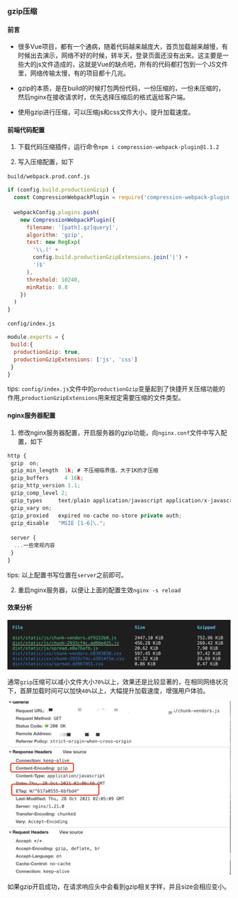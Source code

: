 
### gzip压缩

#### 前言

- 很多Vue项目，都有一个通病，随着代码越来越庞大，首页加载越来越慢，有时候出去演示，网络不好的时候，转半天，登录页面还没有出来。这主要是一些大的js文件造成的，这就是Vue的缺点吧，所有的代码都打包到一个JS文件里，网络传输太慢，有的项目都十几兆。

- gzip的本质，是在build的时候打包两份代码，一份压缩的，一份未压缩的，然后nginx在接收请求时，优先选择压缩后的格式返给客户端。

- 使用gzip进行压缩，可以压缩js和css文件大小，提升加载速度。

#### 前端代码配置

1. 下载代码压缩插件，运行命令`npm i compression-webpack-plugin@1.1.2`

2. 写入压缩配置，如下

`build/webpack.prod.conf.js`

```javascript
if (config.build.productionGzip) {
  const CompressionWebpackPlugin = require('compression-webpack-plugin')

  webpackConfig.plugins.push(
    new CompressionWebpackPlugin({
      filename: '[path].gz[query]',
      algorithm: 'gzip',
      test: new RegExp(
        '\\.(' +
        config.build.productionGzipExtensions.join('|') +
        ')$'
      ),
      threshold: 10240,
      minRatio: 0.8
    })
  )
}
```

`config/index.js`

```javascript
module.exports = {
 build:{
  productionGzip: true,
  productionGzipExtensions: ['js', 'css']
 }
}
```

tips: `config/index.js`文件中的`productionGzip`变量起到了快捷开关压缩功能的作用,`productionGzipExtensions`用来规定需要压缩的文件类型。

#### nginx服务器配置

1. 修改nginx服务器配置，开启服务器的gzip功能，向`nginx.conf`文件中写入配置，如下

```javascript
http {
 gzip  on;
 gzip_min_length  1k; # 不压缩临界值，大于1K的才压缩
 gzip_buffers     4 16k;
 gzip_http_version 1.1;
 gzip_comp_level 2;
 gzip_types     text/plain application/javascript application/x-javascript text/javascript text/css application/xml application/xml+rss; # #进行压缩的文件类型
 gzip_vary on;
 gzip_proxied   expired no-cache no-store private auth;
 gzip_disable   "MSIE [1-6]\.";
 
 server {
  ...一些常规内容
 }
}
```

tips: 以上配置书写位置在`server`之前即可。

2. 重启nginx服务器，以便让上面的配置生效`nginx -s reload`

#### 效果分析

![](images/1735744ec7df59f3.png)

通常`gzip`压缩可以减小文件大小`70%`以上，效果还是比较显著的，在相同网络状况下，首屏加载时间可以加快`40%`以上，大幅提升加载速度，增强用户体验。

![](images/1735746db1170442.png)

如果gzip开启成功，在请求响应头中会看到gzip相关字样，并且size会相应变小。
